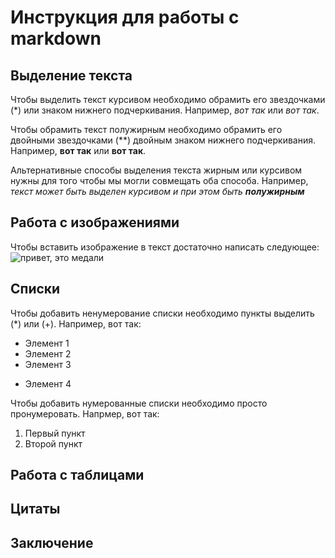 # Инструкция для работы с markdown

## Выделение текста

Чтобы выделить текст курсивом необходимо обрамить его звездочками (*) или знаком нижнего подчеркивания. Например, *вот так* или _вот так_.

Чтобы обрамить текст полужирным необходимо обрамить его двойными звездочками (**) двойным знаком нижнего подчеркивания. 
Например, **вот так** или __вот так__.

Альтернативные способы выделения текста жирным или курсивом нужны для того чтобы мы могли совмещать оба способа.
Например, _текст может быть выделен курсивом и при этом быть **полужирным**_

## Работа с изображениями

Чтобы вставить изображение в текст достаточно написать следующее:
![привет, это медали](%D0%BC%D0%B5%D0%B4%D0%B0%D0%BB%D0%B8.jpg)

## Списки
Чтобы добавить ненумерование списки необходимо пункты выделить (*) или (+). Например, вот так:
* Элемент 1
* Элемент 2
* Элемент 3
+ Элемент 4

Чтобы добавить нумерованные списки необходимо просто пронумеровать. Напрмер, вот так:
1. Первый пункт
2. Второй пункт

## Работа с таблицами

## Цитаты

## Заключение